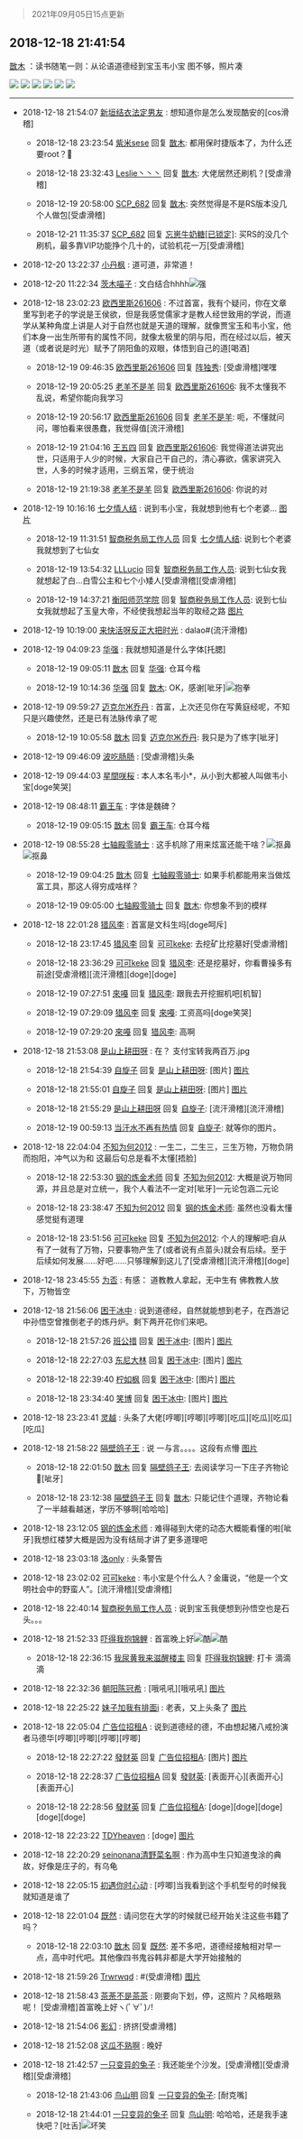 > 2021年09月05日15点更新
<link rel="stylesheet" href="https://cdn.jsdelivr.net/gh/taotie6/sampleJSON@main/css/photo_show.css">


 ## 2018-12-18 21:41:54 

 [㪚木](https://www.coolapk.com/feed/9427884?shareKey=OTRlMDU0MTczM2EwNjEzMTc0ODA~) ：读书随笔一则：从论语道德经到宝玉韦小宝
图不够，照片凑 

<div class="album">
<img class="img-item" src="http://image.coolapk.com/feed/2018/1218/21/1081091_1545140499_947@1080x2280.jpg" />
<img class="img-item" src="http://image.coolapk.com/feed/2018/1218/21/1081091_1545140503_269@1080x2276.jpg" />
<img class="img-item" src="http://image.coolapk.com/feed/2018/1218/21/1081091_1545140505_7888@1068x2250.jpg" />
<img class="img-item" src="http://image.coolapk.com/feed/2018/1218/21/1081091_1545140508_3158@1069x2203.jpg" />
<img class="img-item" src="http://image.coolapk.com/feed/2018/1218/21/1081091_1545140510_7086@1077x1923.jpg" />
<img class="img-item" src="http://image.coolapk.com/feed/2018/1218/21/1081091_1545140512_9684@1620x1080.jpg" />
</div>

 ------- 

- 2018-12-18 21:54:07 [新垣结衣法定男友](uid=1178500) : 想知道你是怎么发现酷安的[cos滑稽] 

    - 2018-12-18 23:23:54 [紫米sese](uid=2029685) 回复 [㪚木](uid=1081091): 都用保时捷版本了，为什么还要root？🌚 

    - 2018-12-18 23:32:43 [Leslie丶丶丶](uid=1617032) 回复 [㪚木](uid=1081091): 大佬居然还刷机？[受虐滑稽] 

    - 2018-12-19 20:58:00 [SCP_682](uid=1296384) 回复 [㪚木](uid=1081091): 突然觉得是不是RS版本没几个人做包[受虐滑稽] 

    - 2018-12-21 11:35:37 [SCP_682](uid=1296384) 回复 [忘崽牛奶糖[已锁定]](uid=1061733): 买RS的没几个刷机，最多靠VIP功能挣个几十的，试验机花一万[受虐滑稽] 

- 2018-12-20 13:22:37 [小丹枫](uid=768491) : 道可道，非常道！ 

- 2018-12-20 11:22:34 [茨木喵子](uid=2155035) : 文白结合hhhh<img src="http://static.coolapk.com/emoticons/default/79.gif" alt="强"/> 

- 2018-12-18 23:02:23 [欧西里斯261606](uid=1887112) : 不过首富，我有个疑问，你在文章里写到老子的学说是王侯欲，但是我感觉儒家才是教人经世致用的学说，而道学从某种角度上讲是人对于自然也就是天道的理解，就像贾宝玉和韦小宝，他们本身一出生所带有的属性不同，就像太极里的阴与阳，而在经过以后，被天道（或者说是时光）赋予了阴阳鱼的双眼<!--break-->，体悟到自己的道[喝酒] 

    - 2018-12-19 09:46:35 [欧西里斯261606](uid=1887112) 回复 [阵独秀](uid=925973): [受虐滑稽]嘿嘿 

    - 2018-12-19 20:05:25 [老羊不是羊](uid=1954886) 回复 [欧西里斯261606](uid=1887112): 我不太懂我不乱说，希望你能向我学习 

    - 2018-12-19 20:56:17 [欧西里斯261606](uid=1887112) 回复 [老羊不是羊](uid=1954886): 呃，不懂就问问，哪怕看来很愚蠢，我觉得值[流汗滑稽] 

    - 2018-12-19 21:04:16 [王五四](uid=801130) 回复 [欧西里斯261606](uid=1887112): 我觉得道法讲究出世，只适用于人少的时候，大家自己干自己的，清心寡欲，儒家讲究入世，人多的时候才适用，三纲五常，便于统治 

    - 2018-12-19 21:19:38 [老羊不是羊](uid=1954886) 回复 [欧西里斯261606](uid=1887112): 你说的对 

- 2018-12-19 10:16:16 [七夕情人结](uid=1151259) : 说到韦小宝，我就想到他有七个老婆… [图片](http://image.coolapk.com/feed/2018/1121/12/1052978_1542776090_6544@237x178.gif)

    - 2018-12-19 11:31:51 [智商税务局工作人员](uid=899563) 回复 [七夕情人结](uid=1151259): 说到七个老婆我就想到了七仙女 

    - 2018-12-19 13:54:32 [LLLucio](uid=992172) 回复 [智商税务局工作人员](uid=899563): 说到七仙女我就想起了白...白雪公主和七个小矮人[受虐滑稽][受虐滑稽] 

    - 2018-12-19 14:37:21 [衡阳师范学院](uid=1990071) 回复 [智商税务局工作人员](uid=899563): 说到七仙女我就想起了玉皇大帝，不经使我想起当年的取经之路 [图片](http://image.coolapk.com/feed/2018/1217/19/891340_1545045335_1209@720x720.jpg)

- 2018-12-19 10:19:00 [来快活呀反正大把时光](uid=1499998) : dalao#(流汗滑稽) 

- 2018-12-19 04:09:23 [华强](uid=445698) : 我就想知道是什么字体[托腮] 

    - 2018-12-19 09:05:11 [㪚木](uid=1081091) 回复 [华强](uid=445698): 仓耳今楷 

    - 2018-12-19 10:14:36 [华强](uid=445698) 回复 [㪚木](uid=1081091): OK，感谢[呲牙]<img src="http://static.coolapk.com/emoticons/default/83.gif" alt="抱拳"/> 

- 2018-12-19 09:59:27 [迈克尔Ж乔丹](uid=1291788) : 首富，上次还见你在写黄庭经呢，不知只是兴趣使然，还是已有法脉传承了呢 

    - 2018-12-19 10:05:58 [㪚木](uid=1081091) 回复 [迈克尔Ж乔丹](uid=1291788): 我只是为了练字[呲牙] 

- 2018-12-19 09:46:09 [波吃肠肠](uid=1306163) : [受虐滑稽]头条 

- 2018-12-19 09:44:03 [星間咲桜](uid=1630102) : 本人本名韦小*，从小到大都被人叫做韦小宝[doge笑哭] 

- 2018-12-19 08:48:11 [霸王车](uid=376786) : 字体是魏碑？ 

    - 2018-12-19 09:05:15 [㪚木](uid=1081091) 回复 [霸王车](uid=376786): 仓耳今楷 

- 2018-12-19 08:55:28 [七轴殿零骑士](uid=2191146) : 这手机除了用来炫富还能干啥？<img src="http://static.coolapk.com/emoticons/default/41.gif" alt="抠鼻"/><img src="http://static.coolapk.com/emoticons/default/41.gif" alt="抠鼻"/> 

    - 2018-12-19 09:04:25 [㪚木](uid=1081091) 回复 [七轴殿零骑士](uid=2191146): 如果手机都能用来当做炫富工具，那这人得穷成啥样？ 

    - 2018-12-19 09:05:00 [七轴殿零骑士](uid=2191146) 回复 [㪚木](uid=1081091): 你想象不到的模样 

- 2018-12-18 22:01:28 [猎风李](uid=1822765) : 首富是文科生吗[doge呵斥] 

    - 2018-12-18 23:17:45 [猎风李](uid=1822765) 回复 [可可keke](uid=2190423): 去挖矿比挖墓好[受虐滑稽] 

    - 2018-12-18 23:36:29 [可可keke](uid=2190423) 回复 [猎风李](uid=1822765): 还是挖墓好，你看曹操多有前途[受虐滑稽][流汗滑稽][doge][doge] 

    - 2018-12-19 07:27:51 [來嘠](uid=585546) 回复 [猎风李](uid=1822765): 跟我去开挖掘机吧[机智] 

    - 2018-12-19 07:29:09 [猎风李](uid=1822765) 回复 [來嘠](uid=585546): 工资高吗[doge笑哭] 

    - 2018-12-19 07:29:20 [來嘠](uid=585546) 回复 [猎风李](uid=1822765): 高啊 

- 2018-12-18 21:53:08 [是山上耕田呀](uid=621217) : 在？
支付宝转我两百万.jpg 

    - 2018-12-18 21:54:39 [自旋子](uid=675343) 回复 [是山上耕田呀](uid=621217): [图片] [图片](http://image.coolapk.com/feed/2018/1209/16/675343_1544344944_1017@440x330.jpg)

    - 2018-12-18 21:55:01 [自旋子](uid=675343) 回复 [是山上耕田呀](uid=621217): [图片] [图片](http://image.coolapk.com/feed/2018/1124/18/837762_1543054983_35@600x800.jpg)

    - 2018-12-18 21:55:29 [是山上耕田呀](uid=621217) 回复 [自旋子](uid=675343): [流汗滑稽][流汗滑稽] 

    - 2018-12-19 00:59:13 [当汗水不再有热情](uid=749830) 回复 [自旋子](uid=675343): 就等你的图片。 

- 2018-12-18 22:04:04 [不知为何2012](uid=488010) : 一生二，二生三，三生万物，万物负阴而抱阳，冲气以为和
这最后句总是看不太懂[捂脸] 

    - 2018-12-18 22:53:30 [钢的炼金术师](uid=1585490) 回复 [不知为何2012](uid=488010): 大概是说万物同源，并且总是对立统一，我个人看法不一定对[呲牙]一元论包涵二元论 

    - 2018-12-18 23:38:47 [不知为何2012](uid=488010) 回复 [钢的炼金术师](uid=1585490): 虽然也没看太懂感觉挺有道理 

    - 2018-12-18 23:51:56 [可可keke](uid=2190423) 回复 [不知为何2012](uid=488010): 个人的理解吧:自从有了一就有了万物，只要事物产生了(或者说有点苗头)就会有后续。至于后续如何发展……好吧……只够理解到这儿了[受虐滑稽][流汗滑稽][doge] 

- 2018-12-18 23:45:55 [为否](uid=495183) : 有感：
道教教人拿起，无中生有
佛教教人放下，万物皆空 

- 2018-12-18 21:56:06 [困于冰中](uid=2211085) : 说到道德经，自然就能想到老子，在西游记中孙悟空曾推倒老子的炼丹炉。剩下两开花你们来吧。 

    - 2018-12-18 21:57:26 [班公措](uid=2067165) 回复 [困于冰中](uid=2211085): [图片] [图片](http://image.coolapk.com/feed/2018/1213/23/934594_1544713267_5909@720x720.jpg)

    - 2018-12-18 22:27:03 [东尼大林](uid=1612569) 回复 [困于冰中](uid=2211085): [图片] [图片](http://image.coolapk.com/feed/2018/1218/22/1612569_1545143221_4452@720x720.jpg)

    - 2018-12-18 22:39:40 [柠如枫](uid=1324952) 回复 [困于冰中](uid=2211085): [图片] [图片](http://image.coolapk.com/feed/2018/1218/08/612584_1545091925_8794@720x720.jpg)

    - 2018-12-18 23:34:40 [笑博](uid=1614666) 回复 [困于冰中](uid=2211085): [图片] [图片](http://image.coolapk.com/feed/2018/1215/13/888729_1544852885_5993@200x111.gif)

- 2018-12-18 23:23:41 [灵越](uid=1324630) : 头条了大佬[哼唧][哼唧][哼唧][吃瓜][吃瓜][吃瓜][吃瓜] 

- 2018-12-18 21:58:22 [隔壁鸽子王](uid=1748242) : 说   一与言。。。。这段有点懵 [图片](http://image.coolapk.com/feed/2018/1218/21/1748242_1545141500_4472@540x960.jpg)

    - 2018-12-18 22:01:50 [㪚木](uid=1081091) 回复 [隔壁鸽子王](uid=1748242): 去阅读学习一下庄子齐物论🍉[呲牙] 

    - 2018-12-18 23:12:38 [隔壁鸽子王](uid=1748242) 回复 [㪚木](uid=1081091): 只能记住个道理，齐物论看了一半越看越迷，学历不够啊[哈哈哈] 

- 2018-12-18 23:12:05 [钢的炼金术师](uid=1585490) : 难得碰到大佬的动态大概能看懂的啦[呲牙]我想红楼梦大概是因为没有结局才讲了更多道理吧 

- 2018-12-18 23:03:18 [洛only](uid=948822) : 头条警告 

- 2018-12-18 23:02:02 [可可keke](uid=2190423) : 韦小宝是个什么人？金庸说，“他是一个文明社会中的野蛮人”。[流汗滑稽][受虐滑稽] 

- 2018-12-18 22:40:14 [智商税务局工作人员](uid=899563) : 说到宝玉我便想到孙悟空也是石头。。。 

- 2018-12-18 21:52:33 [吓得我抱锦鲤](uid=1160631) : 首富晚上好<img src="http://static.coolapk.com/emoticons/default/16.gif" alt="酷"/><img src="http://static.coolapk.com/emoticons/default/16.gif" alt="酷"/> 

    - 2018-12-18 22:36:15 [我尿黄我来滋醒楼主](uid=1695603) 回复 [吓得我抱锦鲤](uid=1160631): 打卡  滴滴滴 

- 2018-12-18 22:32:36 [朝阳陈冠希](uid=862934) : [哦吼吼][哦吼吼] [图片](http://image.coolapk.com/feed/2018/1127/18/1057276_1543313452_721@350x330.jpg)

- 2018-12-18 22:25:22 [妹子加我有排面i](uid=1131240) : 老表，又上头条了 [图片](http://image.coolapk.com/feed/2018/1218/22/1131240_1545143120_1452@809x596.jpg)

- 2018-12-18 22:05:04 [广告位招租A](uid=1107075) : 说到道德经的德，不由想起猪八戒扮演者马德华[哼唧][哼唧][哼唧][哼唧] 

    - 2018-12-18 22:27:22 [發财英](uid=1209049) 回复 [广告位招租A](uid=1107075): [图片] [图片](http://image.coolapk.com/feed/2018/1215/13/888729_1544852885_5993@200x111.gif)

    - 2018-12-18 22:28:37 [广告位招租A](uid=1107075) 回复 [發财英](uid=1209049): [表面开心][表面开心][表面开心] 

    - 2018-12-18 22:28:56 [發财英](uid=1209049) 回复 [广告位招租A](uid=1107075): [doge][doge][doge][doge][doge] 

- 2018-12-18 22:23:22 [TDYheaven](uid=812519) : [doge] [图片](http://image.coolapk.com/feed/2018/1218/22/812519_1545143000_542@1080x1920.jpg)

- 2018-12-18 22:20:29 [seinonana清野菜名啊](uid=1385507) : 作为高中生只知道曳涂的典故，好像是庄子的，有乌龟 

- 2018-12-18 22:05:15 [初遇你时心动](uid=874853) : [哼唧]当我看到这个手机型号的时候我就知道是谁了 

- 2018-12-18 22:01:04 [既然](uid=1245961) : 请问您在大学的时候就已经开始关注这些书籍了吗？ 

    - 2018-12-18 22:03:10 [㪚木](uid=1081091) 回复 [既然](uid=1245961): 差不多吧，道德经接触相对早一点，高中时代吧。其他像四书鬼谷韩非都是大学开始接触的 

- 2018-12-18 21:59:26 [Trwrwqd](uid=1756162) : #(受虐滑稽) [图片](http://image.coolapk.com/feed/2018/1123/17/1466295_1542966259_0434@149x146.gif)

- 2018-12-18 21:58:43 [茶荼不是茶茶](uid=2061175) : 刚要向下划，停，这照片？风格眼熟呢！
[受虐滑稽]首富晚上好ヽ(ﾟ∀ﾟ)ﾉ! 

- 2018-12-18 21:54:06 [影幻](uid=1068154) : 挤挤[受虐滑稽] 

- 2018-12-18 21:52:08 [这瓜不熟啊](uid=1451412) : 晚好 

- 2018-12-18 21:42:57 [一只变异的兔子](uid=1372900) : 我还能坐个沙发。[受虐滑稽][受虐滑稽][受虐滑稽] 

    - 2018-12-18 21:43:06 [鸟山明](uid=639898) 回复 [一只变异的兔子](uid=1372900): [耐克嘴] 

    - 2018-12-18 21:44:01 [一只变异的兔子](uid=1372900) 回复 [鸟山明](uid=639898): 哈哈哈，还是我手速快吧？[吐舌]<img src="http://static.coolapk.com/emoticons/default/44.gif" alt="坏笑"/> 

